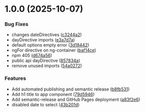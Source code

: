 # 1.0.0 (2025-10-07)


### Bug Fixes

* changes dateDirectives ([c3244a2](https://github.com/nsnayp13/angular-calendar/commit/c3244a2970d1586d5ce6c21cab40e6ed3f15d92f))
* dayDirective imports ([e3a7d7a](https://github.com/nsnayp13/angular-calendar/commit/e3a7d7a6b400a871c60dc4641d049b4f511933ca))
* default options empty error ([3d18442](https://github.com/nsnayp13/angular-calendar/commit/3d18442c6ef786feb3eac5335d44e57dc53ce921))
* ngFor directive on ng-container ([baf14ce](https://github.com/nsnayp13/angular-calendar/commit/baf14cef7d4e717e8020addafc6dc8b4b858611e))
* npm 405 ([d674a56](https://github.com/nsnayp13/angular-calendar/commit/d674a56bcac108b7f281124db48508384838a2a8))
* public api dayDirective ([857834a](https://github.com/nsnayp13/angular-calendar/commit/857834ab96c94d6d3cdcf49dbd7da25df88f3852))
* remove unused imports ([54a0272](https://github.com/nsnayp13/angular-calendar/commit/54a0272debc3d10d2e4709b8c1fbcdcf9e37e9e5))


### Features

* Add automated publishing and semantic release ([b8fb531](https://github.com/nsnayp13/angular-calendar/commit/b8fb531f9722837830fa0dad88a75abaa23060fe))
* Add h1 title to app component ([79d5946](https://github.com/nsnayp13/angular-calendar/commit/79d5946f73b36ed3a75d77648a5d0242ffc47d69))
* Add semantic-release and GitHub Pages deployment ([a83f2e6](https://github.com/nsnayp13/angular-calendar/commit/a83f2e652e71939ed5f1c4d2ee790b27f9cd3e72))
* disabled date to select ([43b201d](https://github.com/nsnayp13/angular-calendar/commit/43b201d709712bb692a097057d6bb144d87b2944))
